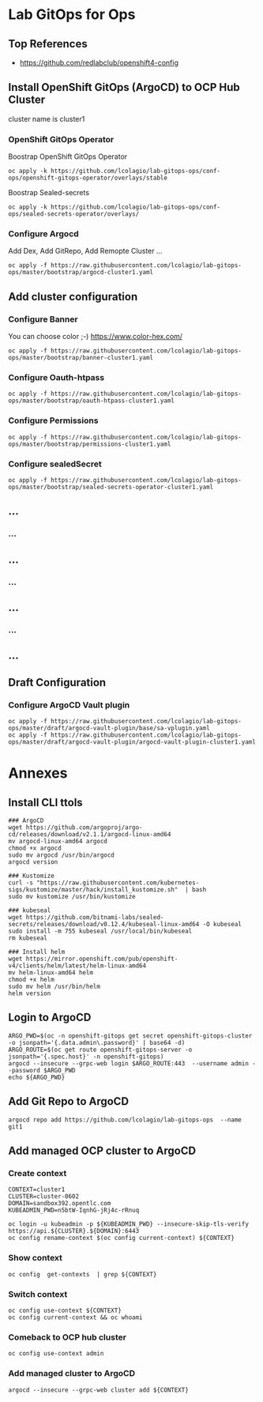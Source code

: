 # Lab GitOps for Ops

## Top References
- https://github.com/redlabclub/openshift4-config


## Install OpenShift GitOps (ArgoCD) to OCP Hub Cluster
cluster name is cluster1

### OpenShift GitOps Operator
Boostrap OpenShift GitOps Operator
```
oc apply -k https://github.com/lcolagio/lab-gitops-ops/conf-ops/openshift-gitops-operator/overlays/stable
```

Boostrap Sealed-secrets
```
oc apply -k https://github.com/lcolagio/lab-gitops-ops/conf-ops/sealed-secrets-operator/overlays/
```


### Configure Argocd
Add Dex, Add GitRepo, Add Remopte Cluster ...
```
oc apply -f https://raw.githubusercontent.com/lcolagio/lab-gitops-ops/master/bootstrap/argocd-cluster1.yaml
```

<!-- ```
kustomize build https://github.com/lcolagio/lab-gitops-ops/conf-ops/argocd/overlays/cluster1
``` -->


<!-- ```  ``` -->
<!-- ```  ``` -->
<!-- ```  ``` -->

## Add cluster configuration


### Configure Banner

You can choose color ;-)
https://www.color-hex.com/

```
oc apply -f https://raw.githubusercontent.com/lcolagio/lab-gitops-ops/master/bootstrap/banner-cluster1.yaml
```

### Configure Oauth-htpass

```
oc apply -f https://raw.githubusercontent.com/lcolagio/lab-gitops-ops/master/bootstrap/oauth-htpass-cluster1.yaml
```

### Configure Permissions

```
oc apply -f https://raw.githubusercontent.com/lcolagio/lab-gitops-ops/master/bootstrap/permissions-cluster1.yaml
```

### Configure sealedSecret

```
oc apply -f https://raw.githubusercontent.com/lcolagio/lab-gitops-ops/master/bootstrap/sealed-secrets-operator-cluster1.yaml
```
<!-- ```
oc apply -k https://github.com/lcolagio/lab-gitops-ops/conf-ops/sealed-secrets-operator/base
``` -->

## ...

### ...

## ...

### ...

## ...

### ...

## ...

## Draft Configuration

### Configure ArgoCD Vault plugin

```
oc apply -f https://raw.githubusercontent.com/lcolagio/lab-gitops-ops/master/draft/argocd-vault-plugin/base/sa-vplugin.yaml
oc apply -f https://raw.githubusercontent.com/lcolagio/lab-gitops-ops/master/draft/argocd-vault-plugin/argocd-vault-plugin-cluster1.yaml

```

<!-- ```  ``` -->
<!-- ```  ``` -->
<!-- ```  ``` -->

# Annexes


## Install CLI ttols

```
### ArgoCD
wget https://github.com/argoproj/argo-cd/releases/download/v2.1.1/argocd-linux-amd64
mv argocd-linux-amd64 argocd
chmod +x argocd
sudo mv argocd /usr/bin/argocd
argocd version

### Kustomize
curl -s "https://raw.githubusercontent.com/kubernetes-sigs/kustomize/master/hack/install_kustomize.sh"  | bash
sudo mv kustomize /usr/bin/kustomize

### kubeseal
wget https://github.com/bitnami-labs/sealed-secrets/releases/download/v0.12.4/kubeseal-linux-amd64 -O kubeseal
sudo install -m 755 kubeseal /usr/local/bin/kubeseal
rm kubeseal

### Install helm
wget https://mirror.openshift.com/pub/openshift-v4/clients/helm/latest/helm-linux-amd64
mv helm-linux-amd64 helm
chmod +x helm
sudo mv helm /usr/bin/helm
helm version
```

## Login to ArgoCD
```
ARGO_PWD=$(oc -n openshift-gitops get secret openshift-gitops-cluster -o jsonpath='{.data.admin\.password}' | base64 -d)
ARGO_ROUTE=$(oc get route openshift-gitops-server -o jsonpath='{.spec.host}' -n openshift-gitops)
argocd --insecure --grpc-web login $ARGO_ROUTE:443  --username admin --password $ARGO_PWD
echo ${ARGO_PWD}
```

## Add Git Repo to ArgoCD
```
argocd repo add https://github.com/lcolagio/lab-gitops-ops  --name git1
```

## Add managed OCP cluster to ArgoCD

### Create context

```
CONTEXT=cluster1
CLUSTER=cluster-0602
DOMAIN=sandbox392.opentlc.com
KUBEADMIN_PWD=n5btW-IqnhG-jRj4c-rRnuq

oc login -u kubeadmin -p ${KUBEADMIN_PWD} --insecure-skip-tls-verify https://api.${CLUSTER}.${DOMAIN}:6443
oc config rename-context $(oc config current-context) ${CONTEXT}
```

### Show context

```
oc config  get-contexts  | grep ${CONTEXT}
```

### Switch context
```
oc config use-context ${CONTEXT}
oc config current-context && oc whoami
```

### Comeback to OCP hub cluster
```
oc config use-context admin
```

### Add managed cluster to ArgoCD
```
argocd --insecure --grpc-web cluster add ${CONTEXT}
```
